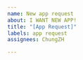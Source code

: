 ```yaml
---
name: New app request
about: I WANT NEW APP!
title: "[App Request]"
labels: app request
assignees: ChungZH

---
```


<!-- **Please describe the app you want to add.**
- App name / 软件名: 
- Description / 说明: 
- Homepage / 首页: 
- Where to download / 在哪里下载: 
- License: 
- Special note / 特别说明:
